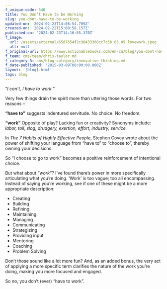 ```yaml
---
f_unique-code: 540
title: You Don’t Have to be Working
slug: you-dont-have-to-be-working
updated-on: '2024-02-23T14:08:54.709Z'
created-on: '2024-02-22T15:08:58.157Z'
published-on: '2024-02-23T14:16:55.370Z'
f_image:
  url: /assets/external/65d7654f2c90433360cc7c5b_03.09_lovework.jpeg
  alt: null
f_original-url: https://www.actionablebooks.com/en-ca/blog/you-dont-have-to-be-working/
f_team: cms/team/chris-taylor.md
f_category-3: cms/blog-category/innovative-thinking.md
f_date-published: '2015-03-09T00:00:00.000Z'
layout: '[blog].html'
tags: blog
---
```


“_I can’t, I have to work._”

Very few things drain the spirit more than uttering those words. For two reasons –

**“have to”** suggests indentured servitude. No choice. No freedom.

**“work”** Opposite of play? Lacking fun or creativity? Synonyms include: _labor, toil, slog, drudgery, exertion, effort, industry, service._

In _The 7 Habits of Highly Effective People_, Stephen Covey wrote about the power of shifting your language from “have to” to “choose to”, thereby owning your decisions.

So “I choose to go to work” becomes a positive reinforcement of intentional choice.

But what about _“work”_? I’ve found there’s power in more specifically articulating what you’re doing. ‘Work’ is too vague; too all encompassing. Instead of saying you’re working, see if one of these might be a more appropriate description:

*   Creating
*   Building
*   Refining
*   Maintaining
*   Managing
*   Communicating
*   Strategizing
*   Providing input
*   Mentoring
*   Coaching
*   Problem Solving

Don’t those sound like a lot more fun? And, as an added bonus, the very act of applying a more specific term clarifies the nature of the work you’re doing, making you more focused and engaged.

So no, you don’t (ever) “have to work”.

